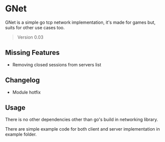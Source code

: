 # GNet

GNet is a simple go tcp network implementation, 
it's made for games but, suits for other use cases too.

> Version 0.03

## Missing Features

- Removing closed sessions from servers list

## Changelog

- Module hotfix

## Usage

There is no other dependencies other than go's build in 
networking library.

There are simple example code for both client and server 
implementation in example folder.